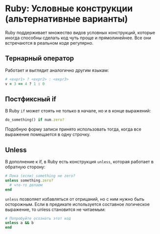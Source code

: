 # Ruby: Условные конструкции (альтернативные варианты)

Ruby поддерживает множество видов условных конструкций, которые иногда способны сделать код чуть проще и прямолинейнее. Все они встречаются в реальном коде регулярно.

## Тернарный оператор

Работает и выглядит аналогично другим языкам:

```ruby
# <expr1> ? <expr2> : <expr3>
v = 3 == 4 ? 1 : 0
```

## Постфиксный if

В Ruby `if` может стоять не только в начале, но и в конце выражений:

```ruby
do_something() if num.zero?
```

Подобную форму записи принято использовать тогда, когда все выражение помещается в одну строчку.

## Unless

В дополнение к if, в Ruby есть конструкция `unless`, которая работает в обратную сторону:

```ruby
# Пока (если) something не zero?
unless something.zero?
  # что-то делаем
end
```

`unless` позволяет избавляться от отрицаний, но с ним нужно быть осторожным. Если в предикате используется составное логическое выражение, то unless становится не читаемым:

```ruby
# Попробуйте осознать этот код
unless a && b
end
```
